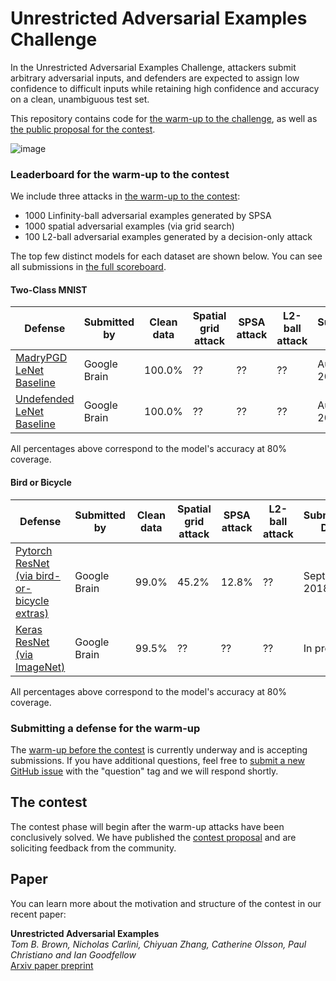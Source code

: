 # Unrestricted Adversarial Examples Challenge

In the Unrestricted Adversarial Examples Challenge, attackers submit arbitrary adversarial inputs, and defenders are expected to assign low confidence to difficult inputs while retaining high confidence and accuracy on a clean, unambiguous test set.

This repository contains code for [the warm-up to the challenge](warmup.md), as well as [the public proposal for the contest](contest_proposal.md).

![image](https://user-images.githubusercontent.com/306655/44686400-f0b74800-aa02-11e8-8967-fa354244813f.png)


### <a name="leaderboard"></a>Leaderboard for the warm-up to the contest
We include three attacks in [the warm-up to the contest](warmup.md):

- 1000 Linfinity-ball adversarial examples generated by SPSA
- 1000 spatial adversarial examples (via grid search)
- 100 L2-ball adversarial examples generated by a decision-only attack

The top few distinct models for each dataset are shown below.  You can see all submissions in [the full scoreboard](scoreboard.md). 

#### Two-Class MNIST
| Defense               | Submitted by  | Clean data | Spatial grid attack | SPSA attack | L2-ball attack |  Submission Date |
| --------------------- | ------------- | ------------ |------------ |--------------- |--------------- | --------------- |
| [MadryPGD LeNet Baseline](#)  |  Google Brain |    100.0%    |      ??    |     ??   |     ??     |  Aug 28th, 2018 |
| [Undefended LeNet Baseline](#)   |  Google Brain   |    100.0%    |     ??    |     ??    |     ??     |  Aug 27th, 2018 |
All percentages above correspond to the model's accuracy at 80% coverage.

#### Bird or Bicycle
| Defense               | Submitted by  | Clean data | Spatial grid attack | SPSA attack | L2-ball attack |  Submission Date |
| --------------------- | ------------- | ------------| ------------ |--------------- |--------------- | --------------- |
| [Pytorch ResNet <br>(via bird-or-bicycle extras)](unrestricted_advex/undefended_pytorch_resnet)  |  Google Brain |    99.0%    |     45.2%   | 12.8%   |     ??     |  Sept 13th, 2018 |
| [Keras ResNet <br>(via ImageNet)](unrestricted_advex/undefended_keras_resnet)   |  Google Brain   |    99.5%    |     ??    |     ??    |     ??     |  In progress |
All percentages above correspond to the model's accuracy at 80% coverage.


### Submitting a defense for the warm-up

The [warm-up before the contest](warmup.md) is currently underway and is accepting submissions. If you have additional questions, feel free to [submit a new GitHub issue](https://github.com/google/unrestricted-adversarial-examples/issues/new) with the "question" tag and we will respond shortly.

## The contest

The contest phase will begin after the warm-up attacks have been conclusively solved. We have published the [contest proposal](https://github.com/google/unrestricted-adversarial-examples/blob/master/contest_proposal.md) and are soliciting feedback from the community.


## Paper
You can learn more about the motivation and structure of the contest in our recent paper:

**Unrestricted Adversarial Examples**<br>
*Tom B. Brown, Nicholas Carlini, Chiyuan Zhang, Catherine Olsson, Paul Christiano and Ian Goodfellow*<br>
[Arxiv paper preprint](https://drive.google.com/open?id=1T0yiu9LPv_Qh-qYhYFLj9dxjnkca8fkG)
